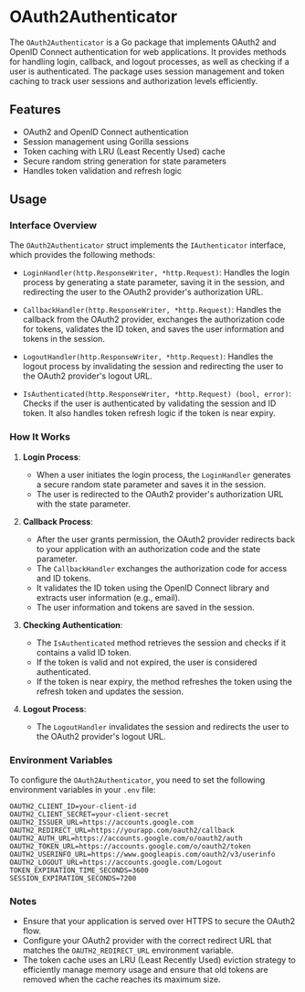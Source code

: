 # OAuth2Authenticator

The `OAuth2Authenticator` is a Go package that implements OAuth2 and OpenID Connect authentication for web applications. It provides methods for handling login, callback, and logout processes, as well as checking if a user is authenticated. The package uses session management and token caching to track user sessions and authorization levels efficiently.

## Features

- OAuth2 and OpenID Connect authentication
- Session management using Gorilla sessions
- Token caching with LRU (Least Recently Used) cache
- Secure random string generation for state parameters
- Handles token validation and refresh logic

## Usage

### Interface Overview

The `OAuth2Authenticator` struct implements the `IAuthenticator` interface, which provides the following methods:

- `LoginHandler(http.ResponseWriter, *http.Request)`: Handles the login process by generating a state parameter, saving it in the session, and redirecting the user to the OAuth2 provider's authorization URL.

- `CallbackHandler(http.ResponseWriter, *http.Request)`: Handles the callback from the OAuth2 provider, exchanges the authorization code for tokens, validates the ID token, and saves the user information and tokens in the session.

- `LogoutHandler(http.ResponseWriter, *http.Request)`: Handles the logout process by invalidating the session and redirecting the user to the OAuth2 provider's logout URL.

- `IsAuthenticated(http.ResponseWriter, *http.Request) (bool, error)`: Checks if the user is authenticated by validating the session and ID token. It also handles token refresh logic if the token is near expiry.

### How It Works

1. **Login Process**:
   - When a user initiates the login process, the `LoginHandler` generates a secure random state parameter and saves it in the session.
   - The user is redirected to the OAuth2 provider's authorization URL with the state parameter.
   
2. **Callback Process**:
   - After the user grants permission, the OAuth2 provider redirects back to your application with an authorization code and the state parameter.
   - The `CallbackHandler` exchanges the authorization code for access and ID tokens.
   - It validates the ID token using the OpenID Connect library and extracts user information (e.g., email).
   - The user information and tokens are saved in the session.
   
3. **Checking Authentication**:
   - The `IsAuthenticated` method retrieves the session and checks if it contains a valid ID token.
   - If the token is valid and not expired, the user is considered authenticated.
   - If the token is near expiry, the method refreshes the token using the refresh token and updates the session.
   
4. **Logout Process**:
   - The `LogoutHandler` invalidates the session and redirects the user to the OAuth2 provider's logout URL.

### Environment Variables

To configure the `OAuth2Authenticator`, you need to set the following environment variables in your `.env` file:

```
OAUTH2_CLIENT_ID=your-client-id
OAUTH2_CLIENT_SECRET=your-client-secret
OAUTH2_ISSUER_URL=https://accounts.google.com
OAUTH2_REDIRECT_URL=https://yourapp.com/oauth2/callback
OAUTH2_AUTH_URL=https://accounts.google.com/o/oauth2/auth
OAUTH2_TOKEN_URL=https://accounts.google.com/o/oauth2/token
OAUTH2_USERINFO_URL=https://www.googleapis.com/oauth2/v3/userinfo
OAUTH2_LOGOUT_URL=https://accounts.google.com/Logout
TOKEN_EXPIRATION_TIME_SECONDS=3600
SESSION_EXPIRATION_SECONDS=7200
```

### Notes

- Ensure that your application is served over HTTPS to secure the OAuth2 flow.
- Configure your OAuth2 provider with the correct redirect URL that matches the `OAUTH2_REDIRECT_URL` environment variable.
- The token cache uses an LRU (Least Recently Used) eviction strategy to efficiently manage memory usage and ensure that old tokens are removed when the cache reaches its maximum size.
